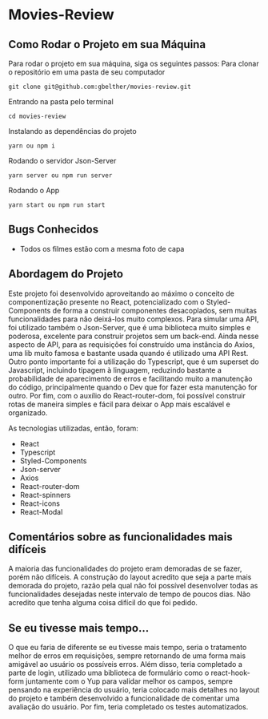 # Movies-Review
## Como Rodar o Projeto em sua Máquina
Para rodar o projeto em sua máquina, siga os seguintes passos:
Para clonar o repositório em uma pasta de seu computador
```
git clone git@github.com:gbelther/movies-review.git
```
Entrando na pasta pelo terminal
```
cd movies-review
```
Instalando as dependências do projeto
```
yarn ou npm i
```
Rodando o servidor Json-Server
```
yarn server ou npm run server
```
Rodando o App
```
yarn start ou npm run start
```

## Bugs Conhecidos
- Todos os filmes estão com a mesma foto de capa

## Abordagem do Projeto
Este projeto foi desenvolvido aproveitando ao máximo o conceito de componentização presente no React, potencializado com o Styled-Components de forma a construir componentes desacoplados, sem muitas funcionalidades para não deixá-los muito complexos. Para simular uma API, foi utilizado também o Json-Server, que é uma biblioteca muito simples e poderosa, excelente para construir projetos sem um back-end. Ainda nesse aspecto de API, para as requisições foi construído uma instância do Axios, uma lib muito famosa e bastante usada quando é utilizado uma API Rest. Outro ponto importante foi a utilização do Typescript, que é um superset do Javascript, incluindo tipagem à linguagem, reduzindo bastante a probabilidade de aparecimento de erros e facilitando muito a manutenção do código, principalmente quando o Dev que for fazer esta manutenção for outro. Por fim, com o auxílio do React-router-dom, foi possível construir rotas de maneira simples e fácil para deixar o App mais escalável e organizado.

As tecnologias utilizadas, então, foram:
- React
- Typescript
- Styled-Components
- Json-server
- Axios
- React-router-dom
- React-spinners
- React-icons
- React-Modal

## Comentários sobre as funcionalidades mais difíceis
A maioria das funcionalidades do projeto eram demoradas de se fazer, porém não difíceis. A construção do layout acredito que seja a parte mais demorada do projeto, razão pela qual não foi possível desenvolver todas as funcionalidades desejadas neste intervalo de tempo de poucos dias. Não acredito que tenha alguma coisa difícil do que foi pedido.

## Se eu tivesse mais tempo...
O que eu faria de diferente se eu tivesse mais tempo, seria o tratamento melhor de erros em requisições, sempre retornando de uma forma mais amigável ao usuário os possíveis erros. Além disso, teria completado a parte de login, utilizado uma biblioteca de formulário como o react-hook-form juntamente com o Yup para validar melhor os campos, sempre pensando na experiência do usuário, teria colocado mais detalhes no layout do projeto e também desenvolvido a funcionalidade de comentar uma avaliação do usuário. Por fim, teria completado os testes automatizados.
